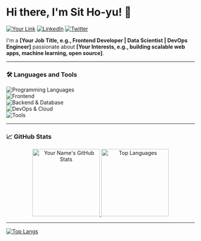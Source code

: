 # Hi there, I'm Sit Ho-yu! 👋

[![Your Link](https://img.shields.io/badge/My_Portfolio-000?style=for-the-badge&logo=ko-fi&logoColor=white)](https://your-portfolio-link.com)
[![LinkedIn](https://img.shields.io/badge/LinkedIn-0077B5?style=for-the-badge&logo=linkedin&logoColor=white)](https://linkedin.com/in/your-profile)
[![Twitter](https://img.shields.io/badge/Twitter-1DA1F2?style=for-the-badge&logo=twitter&logoColor=white)](https://twitter.com/your-handle)

I'm a **[Your Job Title, e.g., Frontend Developer | Data Scientist | DevOps Engineer]** passionate about **[Your Interests, e.g., building scalable web apps, machine learning, open source]**.

---

### 🛠️ Languages and Tools

<p align="left">
    <!-- Programming Languages -->
    <img src="https://skillicons.dev/icons?i=js,python,java,go" alt="Programming Languages" />
    <br/>
    <!-- Frontend -->
    <img src="https://skillicons.dev/icons?i=vue,html,css" alt="Frontend" />
    <br/>
    <!-- Backend & DB -->
    <img src="https://skillicons.dev/icons?i=nodejs,django,mysql,redis" alt="Backend & Database" />
    <br/>
    <!-- DevOps & Cloud -->
    <img src="https://skillicons.dev/icons?i=git,github,gitlab,docker" alt="DevOps & Cloud" />
    <br/>
    <!-- Tools -->
    <img src="https://skillicons.dev/icons?i=vscode,idea" alt="Tools" />
</p>

---

### 📈 GitHub Stats

<p align="center">
  <a href="https://github.com/your-username">
    <img height="180em" src="https://github-readme-stats.vercel.app/api?username=your-username&show_icons=true&theme=radical&hide_border=true&count_private=true" alt="Your Name's GitHub Stats" />
    <img height="180em" src="https://github-readme-stats.vercel.app/api/top-langs/?username=your-username&theme=radical&hide_border=true&layout=compact&langs_count=8" alt="Top Languages" />
  </a>
</p>

---

[![Top Langs](https://github-readme-stats.vercel.app/api/top-langs/?username=anuraghazra&hide=C++)](https://github.com/anuraghazra/github-readme-stats)
